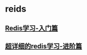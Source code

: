 # reids

## [Redis学习-入门篇](https://mp.weixin.qq.com/s/XLU4KI60R_JdofzAskrZvQ)
## [超详细的redis学习-进阶篇](https://mp.weixin.qq.com/s/TwUp0lu3LjS3FqZZURePKA)